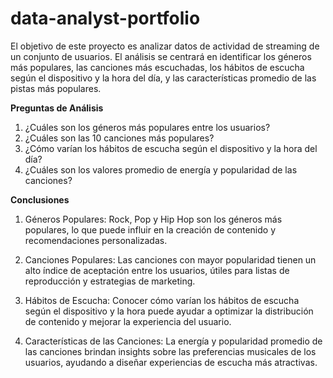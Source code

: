 # data-analyst-portfolio

El objetivo de este proyecto es analizar datos de actividad de streaming de un conjunto de usuarios. El análisis se centrará en identificar los géneros más populares, las canciones más escuchadas, los hábitos de escucha según el dispositivo y la hora del día, y las características promedio de las pistas más populares.

**Preguntas de Análisis**
1. ¿Cuáles son los géneros más populares entre los usuarios?
2. ¿Cuáles son las 10 canciones más populares?
3. ¿Cómo varían los hábitos de escucha según el dispositivo y la hora del día?
4. ¿Cuáles son los valores promedio de energía y popularidad de las canciones?

**Conclusiones**

1. Géneros Populares: Rock, Pop y Hip Hop son los géneros más populares, lo que puede influir en la creación de contenido y recomendaciones personalizadas.

2. Canciones Populares: Las canciones con mayor popularidad tienen un alto índice de aceptación entre los usuarios, útiles para listas de reproducción y estrategias de marketing.

3. Hábitos de Escucha: Conocer cómo varían los hábitos de escucha según el dispositivo y la hora puede ayudar a optimizar la distribución de contenido y mejorar la experiencia del usuario.

4. Características de las Canciones: La energía y popularidad promedio de las canciones brindan insights sobre las preferencias musicales de los usuarios, ayudando a diseñar experiencias de escucha más atractivas.
